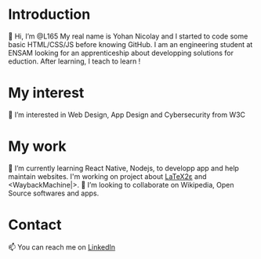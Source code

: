 Introduction
=============
👋 Hi, I’m @L165
My real name is Yohan Nicolay and I started to code some basic HTML/CSS/JS before knowing GitHub.
I am an engineering student at ENSAM looking for an apprenticeship about developping solutions for eduction.
After learning, I teach to learn !

My interest
===========
👀 I’m interested in Web Design, App Design and Cybersecurity from W3C

My work
=======
🌱 I’m currently learning React Native, Nodejs, to developp app and help maintain websites.
I'm working on project about [LaTeX2ε](https://www.latex-project.org/help/documentation/) and <WaybackMachine|>.
💞️ I’m looking to collaborate on Wikipedia, Open Source softwares and apps.

Contact
=======
📫 You can reach me on 
[LinkedIn](https://www.linkedin.com/in/yohan-n-49240a199)
<!--github.com>
stackoverflow.com
google
L165/L165 is a ✨ special ✨ repository because its `README.md` (this file) appears on your GitHub profile.
You can click the Preview link to take a look at your changes.
--->
